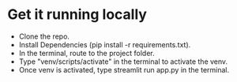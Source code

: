 # Get it running locally
* Clone the repo.
* Install Dependencies (pip install -r requirements.txt).
* In the terminal, route to the project folder.
* Type "venv/scripts/activate" in the terminal to activate the venv.
* Once venv is activated, type streamlit run app.py in the terminal.
